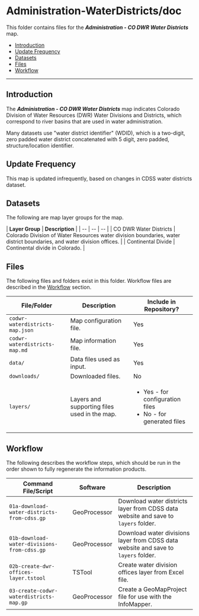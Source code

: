 # Administration-WaterDistricts/doc #

This folder contains files for the ***Administration - CO DWR Water Districts*** map.

* [Introduction](#introduction)
* [Update Frequency](#update-frequency)
* [Datasets](#datasets)
* [Files](#files)
* [Workflow](#workflow)

-----------------------------

## Introduction ##

The ***Administration - CO DWR Water Districts*** map indicates Colorado Division of Water Resources (DWR)
Water Divisions and Districts, which correspond to river basins that are used in water administration.

Many datasets use "water district identifier" (WDID), which is a two-digit, zero padded water district
concatenated with 5 digit, zero padded, structure/location identifier.

## Update Frequency ##

This map is updated infrequently,
based on changes in CDSS water districts dataset.

## Datasets ##

The following are map layer groups for the map.

| **Layer Group** | **Description** |
| -- | -- | -- |
| CO DWR Water Districts | Colorado Division of Water Resources water division boundaries, water district boundaries, and water division offices. |
| Continental Divide | Continental divide in Colorado. |

## Files ##

The following files and folders exist in this folder.  Workflow files are described in the [Workflow](#workflow) section.

 **File/Folder** | **Description** | **Include in Repository?** |
| -- | -- | -- |
| `codwr-waterdistricts-map.json` | Map configuration file. | Yes |
| `codwr-waterdistricts-map.md` | Map information file. | Yes |
| `data/` | Data files used as input. | Yes |
| `downloads/` | Downloaded files. | No |
| `layers/` | Layers and supporting files used in the map. | <ul><li>Yes - for configuration files</li><li>No - for generated files</li></ul> |

## Workflow ##

The following describes the workflow steps, which should be run in the order shown to fully regenerate the information products.

| **Command File/Script** | **Software** | **Description** |
| -- | -- | -- |
| `01a-download-water-districts-from-cdss.gp` | GeoProcessor | Download water districts layer from CDSS data website and save to `layers` folder. |
| `01b-download-water-divisions-from-cdss.gp` | GeoProcessor | Download water divisions layer from CDSS data website and save to `layers` folder. |
| `02b-create-dwr-offices-layer.tstool` | TSTool | Create water division offices layer from Excel file. |
| `03-create-codwr-waterdistricts-map.gp` | GeoProcessor | Create a GeoMapProject file for use with the InfoMapper. |
